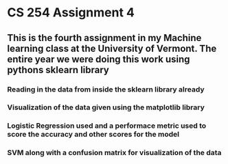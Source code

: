 # CS 254 Assignment 4

## This is the fourth assignment in my Machine learning class at the University of Vermont. The entire year we were doing this work using pythons sklearn library
### Reading in the data from inside the sklearn library already
### Visualization of the data given using the matplotlib library
### Logistic Regression used and a performace metric used to score the accuracy and other scores for the model
### SVM along with a confusion matrix for visualization of the data